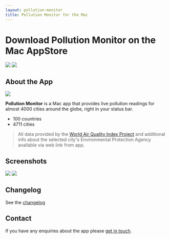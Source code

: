 ```yaml
---
layout: pollution-monitor
title: Pollution Monitor for the Mac
---
```

# Download Pollution Monitor on the Mac AppStore
[![][image-1]][1] [![][image-2]][2]

## About the App
![][image-3]

**Pollution Monitor** is a Mac app that provides live pollution readings for almost 4000 cities around the globe, right in your status bar.

- 100 countries
- 4711 cities

> All data provided by the [World Air Quality Index Project][3] and additional info about the selected city's Environmental Protection Agency available via web link from app.

## Screenshots
![][image-4]
![][image-5]

## Changelog
See the [changelog][5]

## Contact
If you have any enquiries about the app please [get in touch][4].

[1]:	https://itunes.apple.com/gb/app/pollution-monitor/id1197195842?mt=12
[2]:	https://itunes.apple.com/cn/app/pollution-monitor/id1197195842?l=zh&mt=12
[3]:	http://waqi.info/
[4]:	mailto:support@seagullsystems.com
[5]:	pollution%20monitor%20changelog

[image-1]:	images/Download_on_the_Mac_App_Store_Badge_US-UK_165x40.svg
[image-2]:	images/Download_on_the_App_Store_Badge_CN_135x40.svg
[image-3]:	images/512.png
[image-4]:	images/pollution-monitor-appstore-image-1.png
[image-5]:	images/pollution-monitor-appstore-image-2.png